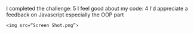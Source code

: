 
I completed the challenge: 5
I feel good about my code: 4
I'd appreciate a feedback on Javascript especially the OOP part
```
<img src=“Screen Shot.png”>

